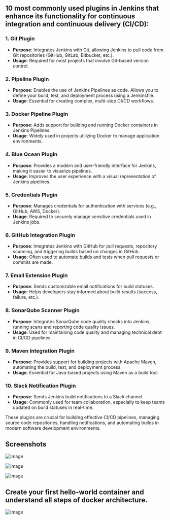

## 10 most commonly used plugins in Jenkins that enhance its functionality for continuous integration and continuous delivery (CI/CD):

### 1. **Git Plugin**
   - **Purpose**: Integrates Jenkins with Git, allowing Jenkins to pull code from Git repositories (GitHub, GitLab, Bitbucket, etc.).
   - **Usage**: Required for most projects that involve Git-based version control.

### 2. **Pipeline Plugin**
   - **Purpose**: Enables the use of Jenkins Pipelines as code. Allows you to define your build, test, and deployment process using a Jenkinsfile.
   - **Usage**: Essential for creating complex, multi-step CI/CD workflows.

### 3. **Docker Pipeline Plugin**
   - **Purpose**: Adds support for building and running Docker containers in Jenkins Pipelines.
   - **Usage**: Widely used in projects utilizing Docker to manage application environments.

### 4. **Blue Ocean Plugin**
   - **Purpose**: Provides a modern and user-friendly interface for Jenkins, making it easier to visualize pipelines.
   - **Usage**: Improves the user experience with a visual representation of Jenkins pipelines.

### 5. **Credentials Plugin**
   - **Purpose**: Manages credentials for authentication with services (e.g., GitHub, AWS, Docker).
   - **Usage**: Required to securely manage sensitive credentials used in Jenkins jobs.

### 6. **GitHub Integration Plugin**
   - **Purpose**: Integrates Jenkins with GitHub for pull requests, repository scanning, and triggering builds based on changes in GitHub.
   - **Usage**: Often used to automate builds and tests when pull requests or commits are made.

### 7. **Email Extension Plugin**
   - **Purpose**: Sends customizable email notifications for build statuses.
   - **Usage**: Helps developers stay informed about build results (success, failure, etc.).

### 8. **SonarQube Scanner Plugin**
   - **Purpose**: Integrates SonarQube code quality checks into Jenkins, running scans and reporting code quality issues.
   - **Usage**: Used for maintaining code quality and managing technical debt in CI/CD pipelines.

### 9. **Maven Integration Plugin**
   - **Purpose**: Provides support for building projects with Apache Maven, automating the build, test, and deployment process.
   - **Usage**: Essential for Java-based projects using Maven as a build tool.

### 10. **Slack Notification Plugin**
   - **Purpose**: Sends Jenkins build notifications to a Slack channel.
   - **Usage**: Commonly used for team collaboration, especially to keep teams updated on build statuses in real-time.

These plugins are crucial for building effective CI/CD pipelines, managing source code repositories, handling notifications, and automating builds in modern software development environments.

## Screenshots

![image](https://github.com/user-attachments/assets/8b5f1f3e-d92e-4b79-8add-d21d0ab60213)

![image](https://github.com/user-attachments/assets/1dd1013f-4882-43b4-8e6e-919e186b259f)

![image](https://github.com/user-attachments/assets/341afd6d-4f54-4b88-8887-97e0224bbf10)

## Create your first hello-world container and understand all steps of docker architecture. 

![image](https://github.com/user-attachments/assets/ccef2aef-d864-40ca-b9e0-e24f8e3221d7)





